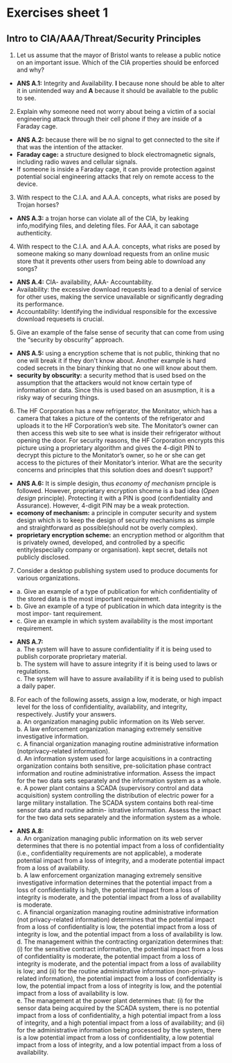 # Exercises sheet 1

## Intro to CIA/AAA/Threat/Security Principles
1. Let us assume that the mayor of Bristol wants to release a public notice on an important issue. Which of the CIA properties should be enforced and why?

- **ANS A.1:** Integrity and Availability. **I** because none should be able to alter it in unintended way and **A** because it should be available to the public to see.

  
2. Explain why someone need not worry about being a victim of a social engineering attack through their cell phone if they are inside of a Faraday cage.

- **ANS A.2:** because there will be no signal to get connected to the site if that was the intention of the attacker.
- **Faraday cage:** a structure designed to block electromagnetic signals, including radio waves and cellular signals.
- If someone is inside a Faraday cage, it can provide protection against potential social engineering attacks that rely on remote access to the device.


3. With respect to the C.I.A. and A.A.A. concepts, what risks are posed by Trojan horses?
- **ANS A.3:** a trojan horse can violate all of the CIA, by leaking info,modifying files, and deleting files. For AAA, it can sabotage authenticity.

  
4. With respect to the C.I.A. and A.A.A. concepts, what risks are posed by someone making so many download requests from an online music store that it prevents other users from being able to download any songs?
- **ANS A.4:** CIA- availability, AAA- Accountability.
- Availability: the excessive download requests lead to a denial of service for other uses, making the service unavailable or significantly degrading its performance.
- Accountability: Identifying the individual responsible for the excessive download requesets is crucial.
   
5. Give an example of the false sense of security that can come from using the “security by obscurity” approach.
- **ANS A.5:** using a encryption scheme that is not public, thinking that no one will break it if they don't know about. Another example is hard coded secrets in the binary thinking that no one will know about them.
- **security by obscurity:** a security method that is used bsed on the assumption that the attackers would not know certain type of information or data. Since this is used based on an asusmption, it is a risky way of securing things.
  
6. The HF Corporation has a new refrigerator, the Monitator, which has a camera that takes a picture of the contents of the refrigerator and uploads it to the HF Corporation’s web site. The Monitator’s owner can then access this web site to see what is inside their refrigerator without opening the door. For security reasons, the HF Corporation encrypts this picture using a proprietary algorithm and gives the 4-digit PIN to decrypt this picture to the Monitator’s owner, so he or she can get access to the pictures of their Monitator’s interior. What are the security concerns and principles that this solution does and doesn’t support?
  
- **ANS A.6:** It is simple desigin, thus *economy of mechanism* prnciple is followed. However, proprietary encryption shceme is a bad idea (*Open design* principle). Protecting it with a PIN is good (confidentiality and Assurance). However, 4-digit PIN may be a weak protection. <br>
- **ecomony of mechanism:** a principle in computer security and system design which is to keep the design of security mechanisms as simple and straightforward as possible(should not be overly complex).<br>
- **proprietary encryption scheme:** an encryption method or algorithm that is privately owned, developed, and controlled by a specific entity(especially company or organisation). kept secret, details not publicly disclosed.


7. Consider a desktop publishing system used to produce documents for various organizations.
  + a. Give an example of a type of publication for which confidentiality of the stored data is the most important requirement.
  + b. Give an example of a type of publication in which data integrity is the most impor- tant requirement.
  + c. Give an example in which system availability is the most important requirement.

- **ANS A.7:**<br> a. The system will have to assure confidentiality if it is being used to publish corporate proprietary material. <br>
b. The system will have to assure integrity if it is being used to laws or regulations.<br>
c. The system will have to assure availability if it is being used to publish a daily paper.


8. For each of the following assets, assign a low, moderate, or high impact level for the loss of confidentiality, availability, and integrity, respectively. Justify your answers. <br>
a. An organization managing public information on its Web server.<br>
b. A law enforcement organization managing extremely sensitive investigative information.<br>
c. A financial organization managing routine administrative information (notprivacy-related information).<br>
d. An information system used for large acquisitions in a contracting organization contains both sensitive, pre-solicitation phase contract information and routine administrative information. Assess the impact for the two data sets separately and the information system as a whole.<br>
e. A power plant contains a SCADA (supervisory control and data acquisition) system controlling the distribution of electric power for a large military installation. The SCADA system contains both real-time sensor data and routine admin- istrative information. Assess the impact for the two data sets separately and the information system as a whole.<br>

- **ANS A.8:** <br>
a. An organization managing public information on its web server determines that there is no potential impact from a loss of confidentiality (i.e., confidentiality requirements are not applicable), a moderate potential impact from a loss of integrity, and a moderate potential impact from a loss of availability.<br>
b. A law enforcement organization managing extremely sensitive investigative information determines that the potential impact from a loss of confidentiality is high, the potential impact from a loss of integrity is moderate, and the potential impact from a loss of availability is moderate.<br>
c. A financial organization managing routine administrative information (not privacy-related information) determines that the potential impact from a loss of confidentiality is low, the potential impact from a loss of integrity is low, and the potential impact from a loss of availability is low.<br>
d. The management within the contracting organization determines that: (i) for the sensitive contract information, the potential impact from a loss of confidentiality is moderate, the potential impact from a loss of integrity is moderate, and the potential impact from a loss of availability is low; and (ii) for the routine administrative information (non-privacy-related information), the potential impact from a loss of confidentiality is low, the potential impact from a loss of integrity is low, and the potential impact from a loss of availability is low.<br>
e. The management at the power plant determines that: (i) for the sensor data being acquired by the SCADA system, there is no potential impact from a loss of confidentiality, a high potential impact from a loss of integrity, and a high potential impact from a loss of availability; and (ii) for the administrative information being processed by the system, there is a low potential impact from a loss of confidentiality, a low potential impact from a loss of integrity, and a low potential impact from a loss of availability. 









